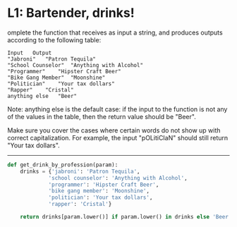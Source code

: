 # L1: Bartender, drinks!

omplete the function that receives as input a string, and produces outputs according to the following table:

```
Input	Output
"Jabroni"	"Patron Tequila"
"School Counselor"	"Anything with Alcohol"
"Programmer"	"Hipster Craft Beer"
"Bike Gang Member"	"Moonshine"
"Politician"	"Your tax dollars"
"Rapper"	"Cristal"
anything else	"Beer"
```

Note: anything else is the default case: if the input to the function is not any of the values in the table, then the return value should be "Beer".

Make sure you cover the cases where certain words do not show up with correct capitalization. For example, the input "pOLitiCIaN" should still return "Your tax dollars".

---

```py
def get_drink_by_profession(param):
    drinks = {'jabroni': 'Patron Tequila',
             'school counselor': 'Anything with Alcohol',
             'programmer': 'Hipster Craft Beer',
             'bike gang member': 'Moonshine',
             'politician': 'Your tax dollars',
             'rapper': 'Cristal'}

    return drinks[param.lower()] if param.lower() in drinks else 'Beer'
```
